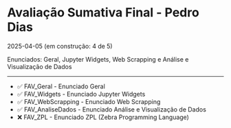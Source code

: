 # Avaliação Sumativa Final - Pedro Dias
2025-04-05 (em construção: 4 de 5)

Enunciados: Geral, Jupyter Widgets, Web Scrapping e Análise e Visualização de Dados

***

* ✅ FAV_Geral        - Enunciado Geral
* ✅ FAV_Widgets      - Enunciado Jupyter Widgets
* ✅ FAV_WebScrapping - Enunciado Web Scrapping
* ✅ FAV_AnaliseDados - Enunciado Análise e Visualização de Dados
* ❌ FAV_ZPL          - Enunciado ZPL (Zebra Programming Language)


